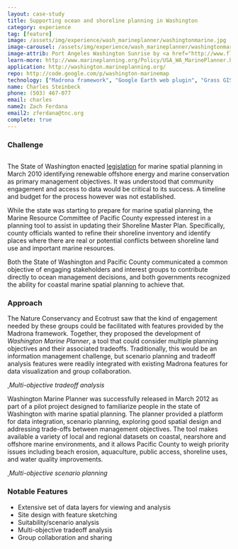 ```yaml
---
layout: case-study
title: Supporting ocean and shoreline planning in Washington
category: experience
tag: [feature]
image: /assets/img/experience/wash_marineplanner/washingtonmarine.jpg
image-carousel: /assets/img/experience/wash_marineplanner/washingtonmarine.jpg
image-attrib: Port Angeles Washington Sunrise by <a href="http://www.flickr.com/photos/patrickmcnally/7037110089/in/set-72157629439966904">patrickmcnally</a>, <a href="http://creativecommons.org/licenses/by/2.0/deed.en">Some rights reserved</a>
learn-more: http://www.marineplanning.org/Policy/USA_WA_MarinePlanner.html
application: http://washington.marineplanning.org/
repo: http://code.google.com/p/washington-marinemap
technology: ["Madrona framework", "Google Earth web plugin", "Grass GIS", "Starspan", "JQPlot", "Arc2Earth", "Amazon Elastic Cloud Computing and S3 storage"]
name: Charles Steinbeck
phone: (503) 467-077
email: charles
name2: Zach Ferdana
email2: zferdana@tnc.org
complete: true
---
```


<h3>Challenge</h3>
<div class="pull-right">
<a href="{{BASE_PATH}}{{page.image}}"><img class="span5 thumbnail thumb-wrap" src="{{BASE_PATH}}{{page.image}}" alt=""/></a>
</div>
<p>The State of Washington enacted <a href="http://apps.leg.wa.gov/RCW/default.aspx?cite=43.372">legislation</a> for marine spatial planning in March 2010 identifying renewable offshore energy and marine conservation as primary management objectives.  It was understood that community engagement and access to data would be critical to its success.  A timeline and budget for the process however was not established.
</p>
<p>While the state was starting to prepare for marine spatial planning, the Marine Resource Committee of Pacific County expressed interest in a planning tool to assist in updating their Shoreline Master Plan.  Specifically, county officials wanted to refine their shoreline inventory and identify places where there are real or potential conflicts between shoreline land use and important marine resources.</p>
Both the State of Washington and Pacific County communicated a common objective of engaging stakeholders and interest groups to contribute directly to ocean management decisions, and both governments recognized the ability for coastal marine spatial planning to achieve that.</p>

<h3>Approach</h3>

<p>The Nature Conservancy and Ecotrust saw that the kind of engagement needed by these groups could be facilitated with features provided by the Madrona framework.  Together, they proposed the development of <em>Washington Marine Planner</em>, a tool that could consider multiple planning objectives and their associated tradeoffs.  Traditionally, this would be an information management challenge, but scenario planning and tradeoff analysis features were readily integrated with existing Madrona features for data visualization and group collaboration.</p>

<div class="row">
	<div class="span10">
		<p>
			<a class="thumbnail" href="{{BASE_PATH}}/assets/img/experience/wash_marineplanner/wmp_screenshot.jpg">
				<img src="{{BASE_PATH}}/assets/img/experience/wash_marineplanner/wmp_screenshot.jpg" alt="">
			</a>
			<em class="caption">Multi-objective tradeoff analysis</em>
		</p>
	</div>
</div>

<p>Washington Marine Planner was successfully released in March 2012 as part of a pilot project designed to familiarize people in the state of Washington with marine spatial planning. The planner provided a platform for data integration, scenario planning, exploring good spatial design and addressing trade-offs between management objectives.  The tool makes available a variety of local and regional datasets on coastal, nearshore and offshore marine environments, and it allows Pacific County to weigh priority issues including beach erosion, aquaculture, public access, shoreline uses, and water quality improvements.</p>

<div class="row">
	<div class="span10">
		<p>
			<a class="thumbnail" href="{{BASE_PATH}}/assets/img/experience/wash_marineplanner/wmp_scenario.jpg">
				<img src="{{BASE_PATH}}/assets/img/experience/wash_marineplanner/wmp_scenario.jpg" alt="">
			</a>
			<em class="caption">Multi-objective scenario planning</em>
		</p>
	</div>
</div>

<h3>Notable Features</h3>
<ul>
	<li>Extensive set of data layers for viewing and analysis</li>
	<li>Site design with feature sketching</li>
	<li>Suitability/scenario analysis</li>
	<li>Multi-objective tradeoff analysis</li>
	<li>Group collaboration and sharing</li>
</ul>